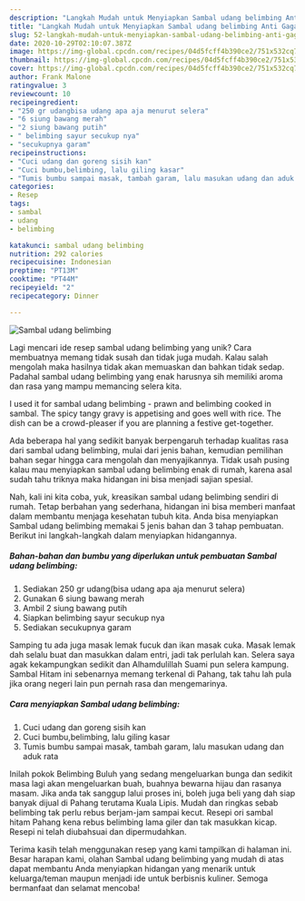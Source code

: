 ```yaml
---
description: "Langkah Mudah untuk Menyiapkan Sambal udang belimbing Anti Gagal"
title: "Langkah Mudah untuk Menyiapkan Sambal udang belimbing Anti Gagal"
slug: 52-langkah-mudah-untuk-menyiapkan-sambal-udang-belimbing-anti-gagal
date: 2020-10-29T02:10:07.387Z
image: https://img-global.cpcdn.com/recipes/04d5fcff4b390ce2/751x532cq70/sambal-udang-belimbing-foto-resep-utama.jpg
thumbnail: https://img-global.cpcdn.com/recipes/04d5fcff4b390ce2/751x532cq70/sambal-udang-belimbing-foto-resep-utama.jpg
cover: https://img-global.cpcdn.com/recipes/04d5fcff4b390ce2/751x532cq70/sambal-udang-belimbing-foto-resep-utama.jpg
author: Frank Malone
ratingvalue: 3
reviewcount: 10
recipeingredient:
- "250 gr udangbisa udang apa aja menurut selera"
- "6 siung bawang merah"
- "2 siung bawang putih"
- " belimbing sayur secukup nya"
- "secukupnya garam"
recipeinstructions:
- "Cuci udang dan goreng sisih kan"
- "Cuci bumbu,belimbing, lalu giling kasar"
- "Tumis bumbu sampai masak, tambah garam, lalu masukan udang dan aduk rata"
categories:
- Resep
tags:
- sambal
- udang
- belimbing

katakunci: sambal udang belimbing 
nutrition: 292 calories
recipecuisine: Indonesian
preptime: "PT13M"
cooktime: "PT44M"
recipeyield: "2"
recipecategory: Dinner

---
```



![Sambal udang belimbing](https://img-global.cpcdn.com/recipes/04d5fcff4b390ce2/751x532cq70/sambal-udang-belimbing-foto-resep-utama.jpg)

Lagi mencari ide resep sambal udang belimbing yang unik? Cara membuatnya memang tidak susah dan tidak juga mudah. Kalau salah mengolah maka hasilnya tidak akan memuaskan dan bahkan tidak sedap. Padahal sambal udang belimbing yang enak harusnya sih memiliki aroma dan rasa yang mampu memancing selera kita.

I used it for sambal udang belimbing - prawn and belimbing cooked in sambal. The spicy tangy gravy is appetising and goes well with rice. The dish can be a crowd-pleaser if you are planning a festive get-together.

Ada beberapa hal yang sedikit banyak berpengaruh terhadap kualitas rasa dari sambal udang belimbing, mulai dari jenis bahan, kemudian pemilihan bahan segar hingga cara mengolah dan menyajikannya. Tidak usah pusing kalau mau menyiapkan sambal udang belimbing enak di rumah, karena asal sudah tahu triknya maka hidangan ini bisa menjadi sajian spesial.


Nah, kali ini kita coba, yuk, kreasikan sambal udang belimbing sendiri di rumah. Tetap berbahan yang sederhana, hidangan ini bisa memberi manfaat dalam membantu menjaga kesehatan tubuh kita. Anda bisa menyiapkan Sambal udang belimbing memakai 5 jenis bahan dan 3 tahap pembuatan. Berikut ini langkah-langkah dalam menyiapkan hidangannya.

<!--inarticleads1-->

##### Bahan-bahan dan bumbu yang diperlukan untuk pembuatan Sambal udang belimbing:

1. Sediakan 250 gr udang(bisa udang apa aja menurut selera)
1. Gunakan 6 siung bawang merah
1. Ambil 2 siung bawang putih
1. Siapkan  belimbing sayur secukup nya
1. Sediakan secukupnya garam


Samping tu ada juga masak lemak fucuk dan ikan masak cuka. Masak lemak dah selalu buat dan masukkan dalam entri, jadi tak perlulah kan. Selera saya agak kekampungkan sedikit dan Alhamdulillah Suami pun selera kampung. Sambal Hitam ini sebenarnya memang terkenal di Pahang, tak tahu lah pula jika orang negeri lain pun pernah rasa dan mengemarinya. 

<!--inarticleads2-->

##### Cara menyiapkan Sambal udang belimbing:

1. Cuci udang dan goreng sisih kan
1. Cuci bumbu,belimbing, lalu giling kasar
1. Tumis bumbu sampai masak, tambah garam, lalu masukan udang dan aduk rata


Inilah pokok Belimbing Buluh yang sedang mengeluarkan bunga dan sedikit masa lagi akan mengeluarkan buah, buahnya bewarna hijau dan rasanya masam. Jika anda tak sanggup lalui proses ini, boleh juga beli yang dah siap banyak dijual di Pahang terutama Kuala Lipis. Mudah dan ringkas sebab belimbing tak perlu rebus berjam-jam sampai kecut. Resepi ori sambal hitam Pahang kena rebus belimbing lama giler dan tak masukkan kicap. Resepi ni telah diubahsuai dan dipermudahkan. 

Terima kasih telah menggunakan resep yang kami tampilkan di halaman ini. Besar harapan kami, olahan Sambal udang belimbing yang mudah di atas dapat membantu Anda menyiapkan hidangan yang menarik untuk keluarga/teman maupun menjadi ide untuk berbisnis kuliner. Semoga bermanfaat dan selamat mencoba!
